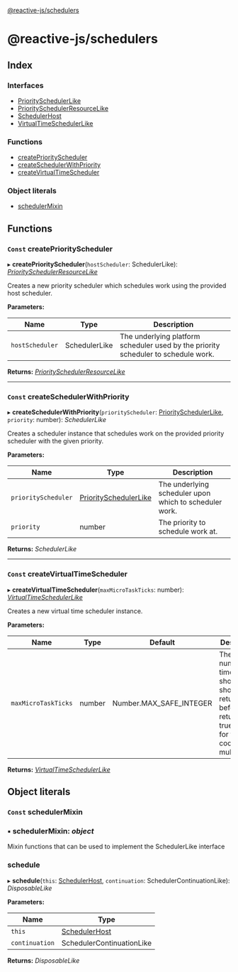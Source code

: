 [@reactive-js/schedulers](README.md)

# @reactive-js/schedulers

## Index

### Interfaces

* [PrioritySchedulerLike](interfaces/priorityschedulerlike.md)
* [PrioritySchedulerResourceLike](interfaces/priorityschedulerresourcelike.md)
* [SchedulerHost](interfaces/schedulerhost.md)
* [VirtualTimeSchedulerLike](interfaces/virtualtimeschedulerlike.md)

### Functions

* [createPriorityScheduler](README.md#const-createpriorityscheduler)
* [createSchedulerWithPriority](README.md#const-createschedulerwithpriority)
* [createVirtualTimeScheduler](README.md#const-createvirtualtimescheduler)

### Object literals

* [schedulerMixin](README.md#const-schedulermixin)

## Functions

### `Const` createPriorityScheduler

▸ **createPriorityScheduler**(`hostScheduler`: SchedulerLike): *[PrioritySchedulerResourceLike](interfaces/priorityschedulerresourcelike.md)*

Creates a new priority scheduler which schedules work using the provided
host scheduler.

**Parameters:**

Name | Type | Description |
------ | ------ | ------ |
`hostScheduler` | SchedulerLike | The underlying platform scheduler used by the priority scheduler to schedule work.  |

**Returns:** *[PrioritySchedulerResourceLike](interfaces/priorityschedulerresourcelike.md)*

___

### `Const` createSchedulerWithPriority

▸ **createSchedulerWithPriority**(`priorityScheduler`: [PrioritySchedulerLike](interfaces/priorityschedulerlike.md), `priority`: number): *SchedulerLike*

Creates a scheduler instance that schedules work on the provided priority
scheduler with the given priority.

**Parameters:**

Name | Type | Description |
------ | ------ | ------ |
`priorityScheduler` | [PrioritySchedulerLike](interfaces/priorityschedulerlike.md) | The underlying scheduler upon which to scheduler work. |
`priority` | number | The priority to schedule work at.  |

**Returns:** *SchedulerLike*

___

### `Const` createVirtualTimeScheduler

▸ **createVirtualTimeScheduler**(`maxMicroTaskTicks`: number): *[VirtualTimeSchedulerLike](interfaces/virtualtimeschedulerlike.md)*

Creates a new virtual time scheduler instance.

**Parameters:**

Name | Type | Default | Description |
------ | ------ | ------ | ------ |
`maxMicroTaskTicks` | number |  Number.MAX_SAFE_INTEGER | The max number of times shouldYield should return false before returning true. Useful for testing cooperative multitasking.  |

**Returns:** *[VirtualTimeSchedulerLike](interfaces/virtualtimeschedulerlike.md)*

## Object literals

### `Const` schedulerMixin

### ▪ **schedulerMixin**: *object*

Mixin functions that can be used to implement the SchedulerLike interface

###  schedule

▸ **schedule**(`this`: [SchedulerHost](interfaces/schedulerhost.md), `continuation`: SchedulerContinuationLike): *DisposableLike*

**Parameters:**

Name | Type |
------ | ------ |
`this` | [SchedulerHost](interfaces/schedulerhost.md) |
`continuation` | SchedulerContinuationLike |

**Returns:** *DisposableLike*
